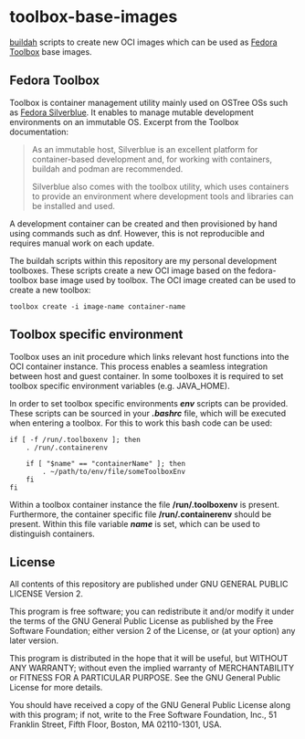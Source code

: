 # toolbox-base-images
[buildah](https://buildah.io/) scripts to create new OCI images which can be used as [Fedora Toolbox](https://docs.fedoraproject.org/en-US/fedora-silverblue/toolbox/) base images.

## Fedora Toolbox
Toolbox is container management utility mainly used on OSTree OSs such as [Fedora Silverblue](https://docs.fedoraproject.org/en-US/fedora-silverblue/). It enables to manage mutable development environments on an immutable OS. Excerpt from the Toolbox documentation:

> As an immutable host, Silverblue is an excellent platform for container-based development and, for working with containers, buildah and podman are recommended.
>
>Silverblue also comes with the toolbox utility, which uses containers to provide an environment where development tools and libraries can be installed and used.

A development container can be created and then provisioned by hand using commands such as dnf. However, this is not reproducible and requires manual work on each update.

The buildah scripts within this repository are my personal development toolboxes. These scripts create a new OCI image based on the fedora-toolbox base image used by toolbox. The OCI image created can be used to create a new toolbox:

```
toolbox create -i image-name container-name
```

## Toolbox specific environment
Toolbox uses an init procedure which links relevant host functions into the OCI container instance. This process enables a seamless integration between host and guest container. In some toolboxes it is required to set toolbox specific environment variables (e.g. JAVA_HOME).

In order to set toolbox specific environments ***env*** scripts can be provided. These scripts can be sourced in your ***.bashrc*** file, which will be executed when entering a toolbox. For this to work this bash code can be used:

```
if [ -f /run/.toolboxenv ]; then
    . /run/.containerenv

    if [ "$name" == "containerName" ]; then
        . ~/path/to/env/file/someToolboxEnv
    fi
fi
```

Within a toolbox container instance the file **/run/.toolboxenv** is present. Furthermore, the container specific file **/run/.containerenv** should be present. Within this file variable ***name*** is set, which can be used to distinguish containers.

## License

All contents of this repository are published under GNU GENERAL PUBLIC LICENSE Version 2.

This program is free software; you can redistribute it and/or modify it under the terms of the GNU General Public License as published by the Free Software Foundation; either version 2 of the License, or (at your option) any later version.

This program is distributed in the hope that it will be useful, but WITHOUT ANY WARRANTY; without even the implied warranty of MERCHANTABILITY or FITNESS FOR A PARTICULAR PURPOSE.  See the GNU General Public License for more details.

You should have received a copy of the GNU General Public License along with this program; if not, write to the Free Software Foundation, Inc., 51 Franklin Street, Fifth Floor, Boston, MA  02110-1301, USA.